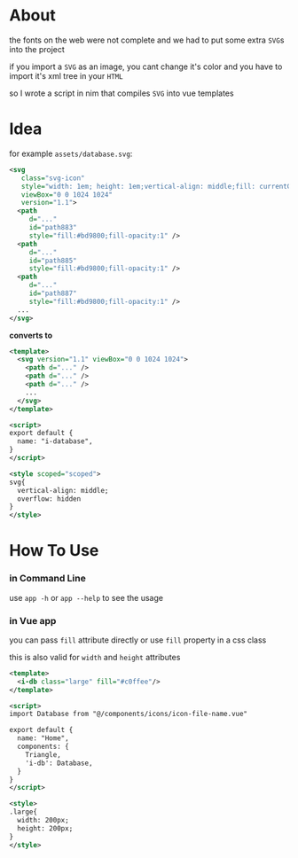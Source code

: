 # About
the fonts on the web were not complete and we had to put some extra `SVG`s into the project

if you import a `SVG` as an image, you cant change it's color and you have to import it's xml tree in your `HTML`

so I wrote a script in nim that compiles `SVG` into vue templates

# Idea

for example `assets/database.svg`:
```xml
<svg
   class="svg-icon"
   style="width: 1em; height: 1em;vertical-align: middle;fill: currentColor;overflow: hidden;"
   viewBox="0 0 1024 1024"
   version="1.1">
  <path
     d="..."
     id="path883"
     style="fill:#bd9800;fill-opacity:1" />
  <path
     d="..."
     id="path885"
     style="fill:#bd9800;fill-opacity:1" />
  <path
     d="..."
     id="path887"
     style="fill:#bd9800;fill-opacity:1" />
  ...
</svg>
```

**converts to**

```xml
<template>
  <svg version="1.1" viewBox="0 0 1024 1024">
    <path d="..." />
    <path d="..." />
    <path d="..." />
    ...
  </svg>
</template>

<script>
export default {
  name: "i-database",
}
</script>

<style scoped="scoped">
svg{
  vertical-align: middle;
  overflow: hidden
}
</style>
```

# How To Use

### in Command Line
use `app -h` or `app --help` to see the usage

### in Vue app
you can pass `fill` attribute directly or use `fill` property in a css class

this is also valid for `width` and `height` attributes

```xml
<template>
  <i-db class="large" fill="#c0ffee"/>
</template>

<script>
import Database from "@/components/icons/icon-file-name.vue"

export default {
  name: "Home",
  components: {
    Triangle,
    'i-db': Database,
  }
}
</script>

<style>
.large{
  width: 200px;
  height: 200px;
}
</style>
```